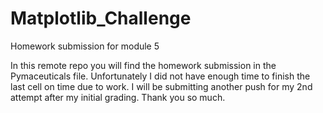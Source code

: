 # Matplotlib_Challenge
Homework submission for module 5

In this remote repo you will find the homework submission in the Pymaceuticals file. Unfortunately I did not have enough time to finish the last cell on time due to work. 
I will be submitting another push for my 2nd attempt after my initial grading. 
Thank you so much. 
